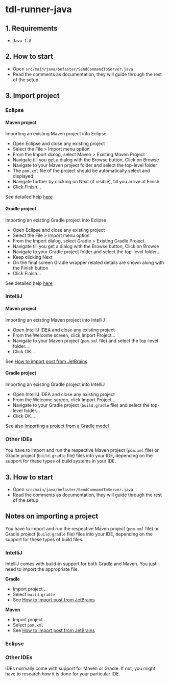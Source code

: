 # tdl-runner-java


## 1. Requirements

- `Java 1.8`

## 2. How to start

- Open `src/main/java/befaster/SendCommandToServer.java`
- Read the comments as documentation, they will guide through the rest of the setup

## 3. Import project

### Eclipse

#### Maven project

Importing an existing Maven project into Eclipse
- Open Eclipse and close any existing project
- Select the File > Import menu option
- From the Import dialog, select Maven > Existing Maven Project
- Navigate till you get a dialog with the Browse button, Click on Browse
- Navigate to your Maven project folder and select the top-level folder
- The `pom.xml` file of the project should be automatically select and displayed
- Navigate further by clicking on Next (if visible), till you arrive at Finish
- Click Finish...

See detailed help [here](http://www.vogella.com/tutorials/EclipseMaven/article.html)

#### Gradle project

Importing an existing Gradle project into Eclipse
- Open Eclipse and close any existing project
- Select the File > Import menu option
- From the Import dialog, select Gradle > Existing Gradle Project
- Navigate till you get a dialog with the Browse button, Click on Browse 
- Navigate to your Gradle project folder and select the top-level folder...
- Keep clicking Next
- On the final screen Gradle wrapper related details are shown along with the Finish button 
- Click Finish...

See detailed help [here](http://www.vogella.com/tutorials/EclipseGradle/article.html)

### IntelliJ

#### Maven project

Importing an existing Maven project into IntelliJ
- Open IntelliJ IDEA and close any existing project
- From the Welcome screen, click Import Project...
- Navigate to your Maven project (`pom.xml` file) and select the top-level folder...
- Click OK...

See [How to import post from JetBrains](https://blog.jetbrains.com/idea/2008/03/opening-maven-projects-is-easy-as-pie/)

#### Gradle project

Importing an existing Gradle project into IntelliJ
- Open IntelliJ IDEA and close any existing project
- From the Welcome screen, click Import Project...
- Navigate to your Gradle project (`build.gradle` file) and select the top-level folder...
- Click OK...

See also [Importing a project from a Gradle model](https://www.jetbrains.com/help/idea/gradle.html#gradle_import)

### Other IDEs

You have to import and run the respective Maven project (`pom.xml` file) or Gradle project (`build.gradle` file) files into your IDE, depending on the support for these types of build systems in your IDE. 

## 3. How to start

- Open `src/main/java/befaster/SendCommandToServer.java`
- Read the comments as documentation, they will guide through the rest of the setup


## Notes on importing a project

You have to import and run the respective Maven project (`pom.xml` file) or Gradle project (`build.gradle` file) files into your IDE,
depending on the support for these types of build files.

### IntelliJ

IntelliJ comes with build-in support for both Gradle and Maven.
You just need to import the appropriate file.

**Gradle**
- Import project ..
- Select `build.gradle`
- See [How to import post from JetBrains](https://blog.jetbrains.com/idea/2008/03/opening-maven-projects-is-easy-as-pie/)

**Maven**
- Import project ..
- Select `pom.xml`
- See [How to import post from JetBrains](https://blog.jetbrains.com/idea/2008/03/opening-maven-projects-is-easy-as-pie/)

### Eclipse

### Other IDEs

IDEs normally come with support for Maven or Gradle. If not, you might have to research how it is done for your particular IDE.
